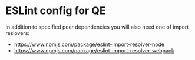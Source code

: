 # ESLint config for QE

In addition to specified peer dependencies you will also need one of import reslovers:
  * https://www.npmjs.com/package/eslint-import-resolver-node
  * https://www.npmjs.com/package/eslint-import-resolver-webpack
